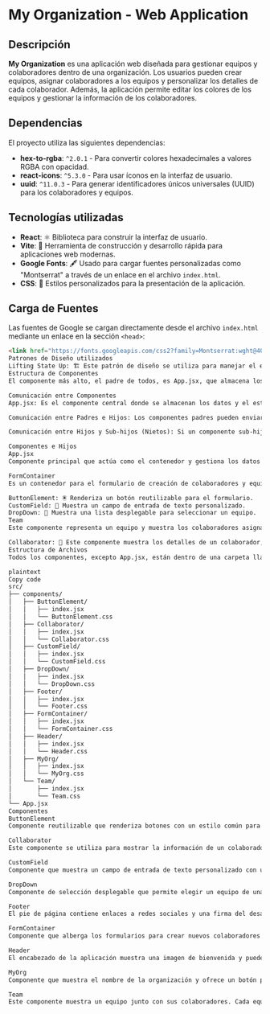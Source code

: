 # My Organization - Web Application

## Descripción

**My Organization** es una aplicación web diseñada para gestionar equipos y colaboradores dentro de una organización. Los usuarios pueden crear equipos, asignar colaboradores a los equipos y personalizar los detalles de cada colaborador. Además, la aplicación permite editar los colores de los equipos y gestionar la información de los colaboradores.

## Dependencias

El proyecto utiliza las siguientes dependencias:

- **hex-to-rgba**: `^2.0.1` - Para convertir colores hexadecimales a valores RGBA con opacidad.
- **react-icons**: `^5.3.0` - Para usar íconos en la interfaz de usuario.
- **uuid**: `^11.0.3` - Para generar identificadores únicos universales (UUID) para los colaboradores y equipos.

## Tecnologías utilizadas

- **React**: ⚛️ Biblioteca para construir la interfaz de usuario.
- **Vite**: 🚀 Herramienta de construcción y desarrollo rápida para aplicaciones web modernas.
- **Google Fonts**: 🖋️ Usado para cargar fuentes personalizadas como "Montserrat" a través de un enlace en el archivo `index.html`.
- **CSS**: 🎨 Estilos personalizados para la presentación de la aplicación.

## Carga de Fuentes

Las fuentes de Google se cargan directamente desde el archivo `index.html` mediante un enlace en la sección `<head>`:

```html
<link href="https://fonts.googleapis.com/css2?family=Montserrat:wght@400;600&display=swap" rel="stylesheet">
Patrones de Diseño utilizados
Lifting State Up: 🏗️ Este patrón de diseño se utiliza para manejar el estado de la aplicación de manera centralizada. En esta aplicación, el componente App.jsx es el responsable de almacenar los datos y el estado. A través de props, se pasa la información a los componentes hijos y sub-hijos (nietos). Si un componente sub-hijo necesita acceder a datos almacenados en App.jsx, debe comunicarse con su respectivo componente padre, quien a su vez se comunicará con App.jsx para obtener o modificar esos datos. Este patrón facilita la gestión del estado y asegura que los datos estén centralizados y actualizados en toda la aplicación.
Estructura de Componentes
El componente más alto, el padre de todos, es App.jsx, que almacena los datos de manera centralizada y gestiona el estado de la aplicación. La comunicación entre los componentes sigue el patrón de Lifting State Up, en el que los componentes padres gestionan el estado y lo pasan a los componentes hijos mediante props.

Comunicación entre Componentes
App.jsx: Es el componente central donde se almacenan los datos y el estado de la aplicación. Los datos almacenados en App.jsx pueden ser enviados hacia los componentes hijos y sub-hijos (nietos) a través de props.

Comunicación entre Padres e Hijos: Los componentes padres pueden enviar datos a sus hijos (y viceversa) a través de props. Los hijos, que son los componentes directamente debajo del padre, pueden enviar datos de vuelta al padre mediante funciones que son pasadas como props.

Comunicación entre Hijos y Sub-hijos (Nietos): Si un componente sub-hijo (nieto) necesita datos almacenados en App.jsx, primero debe comunicarse con su componente padre, quien a su vez se comunicará con App.jsx. Esta estructura asegura que todo el estado y la información estén centralizados en App.jsx, pero mantiene la comunicación fluida entre los componentes de la jerarquía.

Componentes e Hijos
App.jsx
Componente principal que actúa como el contenedor y gestiona los datos de la aplicación. A partir de este componente, se pasan los estados y las funciones a los componentes hijos mediante props.

FormContainer
Es un contenedor para el formulario de creación de colaboradores y equipos. Sus hijos son:

ButtonElement: 🖲️ Renderiza un botón reutilizable para el formulario.
CustomField: 📝 Muestra un campo de entrada de texto personalizado.
DropDown: 🔽 Muestra una lista desplegable para seleccionar un equipo.
Team
Este componente representa un equipo y muestra los colaboradores asignados a él. El hijo de Team es:

Collaborator: 👥 Este componente muestra los detalles de un colaborador, incluyendo su nombre, rol, foto, y permite editar o eliminar al colaborador.
Estructura de Archivos
Todos los componentes, excepto App.jsx, están dentro de una carpeta llamada components. Además, se ha creado una carpeta para cada componente con su respectivo archivo index.jsx y index.css para mantener la organización del proyecto.

plaintext
Copy code
src/
├── components/
│   ├── ButtonElement/
│   │   ├── index.jsx
│   │   └── ButtonElement.css
│   ├── Collaborator/
│   │   ├── index.jsx
│   │   └── Collaborator.css
│   ├── CustomField/
│   │   ├── index.jsx
│   │   └── CustomField.css
│   ├── DropDown/
│   │   ├── index.jsx
│   │   └── DropDown.css
│   ├── Footer/
│   │   ├── index.jsx
│   │   └── Footer.css
│   ├── FormContainer/
│   │   ├── index.jsx
│   │   └── FormContainer.css
│   ├── Header/
│   │   ├── index.jsx
│   │   └── Header.css
│   ├── MyOrg/
│   │   ├── index.jsx
│   │   └── MyOrg.css
│   └── Team/
│       ├── index.jsx
│       └── Team.css
└── App.jsx
Componentes
ButtonElement
Componente reutilizable que renderiza botones con un estilo común para toda la aplicación. Recibe como propiedad el texto a mostrar.

Collaborator
Este componente se utiliza para mostrar la información de un colaborador dentro de un equipo. Permite ver su foto, nombre, rol, y proporciona botones para eliminar o marcar al colaborador como favorito (darle "like").

CustomField
Componente que muestra un campo de entrada de texto personalizado con una etiqueta, un campo de entrada y soporte para validación. Permite la creación de formularios para agregar colaboradores y equipos, con personalización en cuanto a tipo de campo (texto, color, etc.).

DropDown
Componente de selección desplegable que permite elegir un equipo de una lista preexistente. Ideal para asignar colaboradores a equipos durante la creación de nuevos colaboradores.

Footer
El pie de página contiene enlaces a redes sociales y una firma del desarrollador de la aplicación. Es un componente simple pero esencial para cerrar la página y ofrecer enlaces de contacto.

FormContainer
Componente que alberga los formularios para crear nuevos colaboradores y equipos. Contiene campos de entrada para el nombre, rol, foto, equipo y color de los equipos, gestionando el estado de los formularios de manera eficiente.

Header
El encabezado de la aplicación muestra una imagen de bienvenida y puede incluir más elementos según las necesidades. Es la primera parte visible al cargar la página.

MyOrg
Componente que muestra el nombre de la organización y ofrece un botón para agregar nuevos colaboradores a la organización. Permite al usuario abrir el formulario de creación de colaboradores.

Team
Este componente muestra un equipo junto con sus colaboradores. Cada equipo tiene un color principal personalizable y se pueden ver los detalles de cada colaborador en el equipo. Además, se pueden eliminar colaboradores y cambiar el color del equipo.